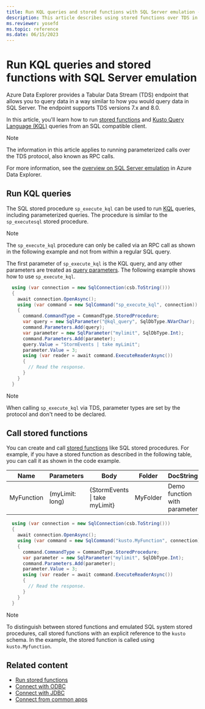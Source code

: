 ```yaml
---
title: Run KQL queries and stored functions with SQL Server emulation - Azure Data Explorer
description: This article describes using stored functions over TDS in Azure Data Explorer.
ms.reviewer: yosefd
ms.topic: reference
ms.date: 06/15/2023
---
```

# Run KQL queries and stored functions with SQL Server emulation

Azure Data Explorer provides a Tabular Data Stream (TDS) endpoint that allows you to query data in a way similar to how you would query data in SQL Server. The endpoint supports TDS versions 7.x and 8.0.

In this article, you'll learn how to run [stored functions](/kusto/query/schema-entities/stored-functions) and [Kusto Query Language (KQL)](/kusto/query/index) queries from an SQL compatible client.

> [!NOTE]
> The information in this article applies to running parameterized calls over the TDS protocol, also known as RPC calls.

For more information, see the [overview on SQL Server emulation](sql-server-emulation-overview.md) in Azure Data Explorer.

## Run KQL queries

The SQL stored procedure `sp_execute_kql` can be used to run [KQL](/kusto/query/index) queries, including parameterized queries. The procedure is similar to the `sp_executesql` stored procedure. 

> [!NOTE]
> The `sp_execute_kql` procedure can only be called via an RPC call as shown in the following example and not from within a regular SQL query.

The first parameter of `sp_execute_kql` is the KQL query, and any other parameters are treated as [query parameters](/kusto/query/query-parameters-statement). The following example shows how to use `sp_execute_kql`.

```csharp
  using (var connection = new SqlConnection(csb.ToString()))
  {
    await connection.OpenAsync();
    using (var command = new SqlCommand("sp_execute_kql", connection))
    {
      command.CommandType = CommandType.StoredProcedure;
      var query = new SqlParameter("@kql_query", SqlDbType.NVarChar);
      command.Parameters.Add(query);
      var parameter = new SqlParameter("mylimit", SqlDbType.Int);
      command.Parameters.Add(parameter);
      query.Value = "StormEvents | take myLimit";
      parameter.Value = 3;
      using (var reader = await command.ExecuteReaderAsync())
      {
        // Read the response.
      }
    }
  }
```

> [!NOTE]
> When calling `sp_execute_kql` via TDS, parameter types are set by the protocol and don't need to be declared.

## Call stored functions

You can create and call [stored functions](/kusto/query/schema-entities/stored-functions) like SQL stored procedures. For example, if you have a stored function as described in the following table, you can call it as shown in the code example.

|Name |Parameters|Body|Folder|DocString
|---|---|---|---|---|
|MyFunction |(myLimit: long)| {StormEvents &#124; take myLimit}|MyFolder|Demo function with parameter|

```csharp
  using (var connection = new SqlConnection(csb.ToString()))
  {
    await connection.OpenAsync();
    using (var command = new SqlCommand("kusto.MyFunction", connection))
    {
      command.CommandType = CommandType.StoredProcedure;
      var parameter = new SqlParameter("mylimit", SqlDbType.Int);
      command.Parameters.Add(parameter);
      parameter.Value = 3;
      using (var reader = await command.ExecuteReaderAsync())
      {
        // Read the response.
      }
    }
  }
```

> [!NOTE]
> To distinguish between stored functions and emulated SQL system stored procedures, call stored functions with an explicit reference to the `kusto` schema. In the example, the stored function is called using `kusto.Myfunction`.

## Related content

* [Run stored functions](t-sql.md#run-stored-functions)
* [Connect with ODBC](connect-odbc.md)
* [Connect with JDBC](connect-jdbc.md)
* [Connect from common apps](connect-common-apps.md)
